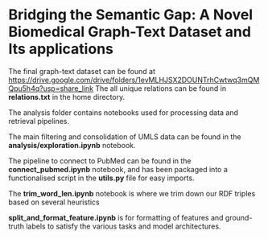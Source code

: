 # Bridging the Semantic Gap: A Novel Biomedical Graph-Text Dataset and Its applications

The final graph-text dataset can be found at https://drive.google.com/drive/folders/1evMLHJSX2DOUNTrhCwtwq3mQMQpu5h4q?usp=share_link
The all unique relations can be found in **relations.txt** in the home directory.

The analysis folder contains notebooks used for processing data and retrieval pipelines.


The main filtering and consolidation of UMLS data can be found in the **analysis/exploration.ipynb** notebook. 

The pipeline to connect to PubMed can be found in the **connect_pubmed.ipynb** notebook, and has been packaged into a functionalised script in the **utils.py** file for easy imports.

The **trim_word_len.ipynb** notebook is where we trim down our RDF triples based on several heuristics

**split_and_format_feature.ipynb** is for formatting of features and ground-truth labels to satisfy the various tasks and model architectures.

